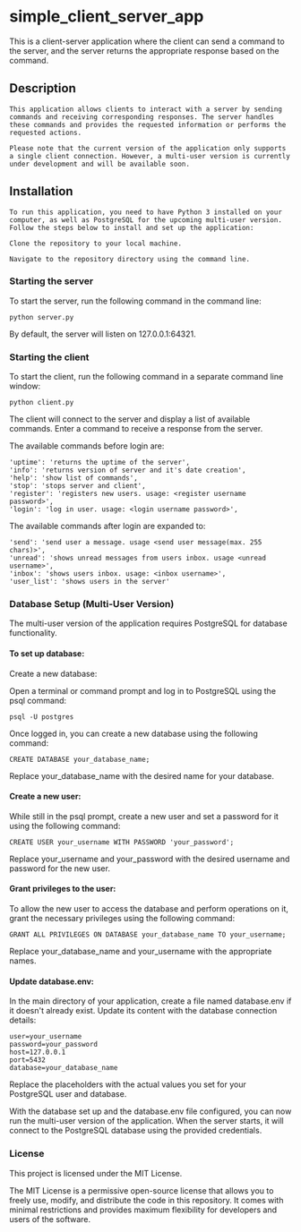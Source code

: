 # simple_client_server_app
This is a client-server application where the client can send a command to the server, and the server returns the appropriate response based on the command.

## Description
    This application allows clients to interact with a server by sending commands and receiving corresponding responses. The server handles these commands and provides the requested information or performs the requested actions.

    Please note that the current version of the application only supports a single client connection. However, a multi-user version is currently under development and will be available soon.    

## Installation

    To run this application, you need to have Python 3 installed on your computer, as well as PostgreSQL for the upcoming multi-user version. Follow the steps below to install and set up the application:

    Clone the repository to your local machine.

    Navigate to the repository directory using the command line.
    

### Starting the server

To start the server, run the following command in the command line:

    python server.py

By default, the server will listen on 127.0.0.1:64321.


### Starting the client

To start the client, run the following command in a separate command line window:

    python client.py

The client will connect to the server and display a list of available commands. Enter a command to receive a response from the server.

The available commands before login are:

    'uptime': 'returns the uptime of the server',
    'info': 'returns version of server and it's date creation',
    'help': 'show list of commands',
    'stop': 'stops server and client',
    'register': 'registers new users. usage: <register username password>',
    'login': 'log in user. usage: <login username password>',

The available commands after login are expanded to:

    'send': 'send user a message. usage <send user message(max. 255 chars)>',
    'unread': 'shows unread messages from users inbox. usage <unread username>',
    'inbox': 'shows users inbox. usage: <inbox username>',
    'user_list': 'shows users in the server'  

### Database Setup (Multi-User Version)

The multi-user version of the application requires PostgreSQL for database functionality. 

#### To set up database:

Create a new database:

Open a terminal or command prompt and log in to PostgreSQL using the psql command:

    psql -U postgres

Once logged in, you can create a new database using the following command:

    CREATE DATABASE your_database_name;

Replace your_database_name with the desired name for your database.

#### Create a new user:
While still in the psql prompt, create a new user and set a password for it using the following command:

    CREATE USER your_username WITH PASSWORD 'your_password';

Replace your_username and your_password with the desired username and password for the new user.

#### Grant privileges to the user:
To allow the new user to access the database and perform operations on it, grant the necessary privileges using the following command:

    GRANT ALL PRIVILEGES ON DATABASE your_database_name TO your_username;

Replace your_database_name and your_username with the appropriate names.

#### Update database.env:
In the main directory of your application, create a file named database.env if it doesn't already exist. Update its content with the database connection details:

    user=your_username
    password=your_password
    host=127.0.0.1
    port=5432
    database=your_database_name

Replace the placeholders with the actual values you set for your PostgreSQL user and database.

With the database set up and the database.env file configured, you can now run the multi-user version of the application. When the server starts, it will connect to the PostgreSQL database using the provided credentials.
### License
This project is licensed under the MIT License.

The MIT License is a permissive open-source license that allows you to freely use, modify, and distribute the code in this repository. It comes with minimal restrictions and provides maximum flexibility for developers and users of the software.